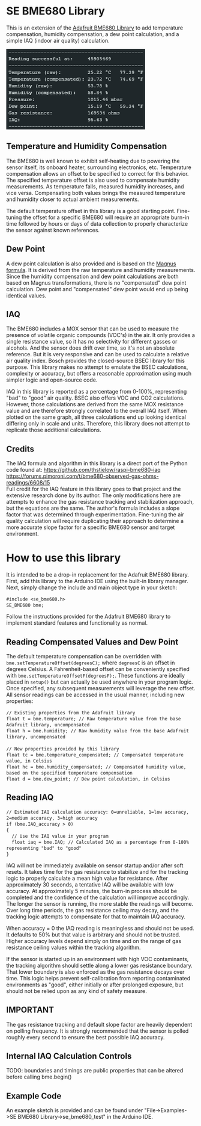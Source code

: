# SE BME680 Library
This is an extension of the [Adafruit BME680 Library](https://github.com/adafruit/Adafruit_BME680) to add temperature compensation, humidity compensation, a dew point calculation, and a simple IAQ (indoor air quality) calculation.

![Example output](assets/screenshot.png)

## Temperature and Humidity Compensation
The BME680 is well known to exhibit self-heating due to powering the sensor itself, its onboard heater, surrounding electronics, etc. Temperature compensation allows an offset to be specified to correct for this behavior. The specified temperature offset is also used to compensate humidity measurements. As temperature falls, measured humidity increases, and vice versa. Compensating both values brings the measured temperature and humidity closer to actual ambient measurements.

The default temperature offset in this library is a good starting point. Fine-tuning the offset for a specific BME680 will require an appropriate burn-in time followed by hours or days of data collection to properly characterize the sensor against known references. 

## Dew Point
A dew point calculation is also provided and is based on the [Magnus formula](https://en.wikipedia.org/wiki/Dew_point#Calculating_the_dew_point). It is derived from the raw temperature and humidity measurements. Since the humidity compensation and dew point calculations are both based on Magnus transformations, there is no "compensated" dew point calculation. Dew point and "compensated" dew point would end up being identical values.

## IAQ
The BME680 includes a MOX sensor that can be used to measure the presence of volatile organic compounds (VOC's) in the air. It only provides a single resistance value, so it has no selectivity for different gasses or alcohols. And the sensor does drift over time, so it's not an absolute reference. But it is very responsive and can be used to calculate a relative air quality index. Bosch provides the closed-source BSEC library for this purpose. This library makes no attempt to emulate the BSEC calculations, complexity or accuracy, but offers a reasonable approximation using much simpler logic and open-source code.

IAQ in this library is reported as a percentage from 0-100%, representing "bad" to "good" air quality. BSEC also offers VOC and CO2 calculations. However, those calculations are derived from the same MOX resistance value and are therefore strongly correlated to the overall IAQ itself. When plotted on the same graph, all three calculations end up looking identical differing only in scale and units. Therefore, this library does not attempt to replicate those additional calculations.

## Credits
The IAQ formula and algorithm in this library is a direct port of the Python code found at:
https://github.com/thstielow/raspi-bme680-iaq<br/>
https://forums.pimoroni.com/t/bme680-observed-gas-ohms-readings/6608/15<br/>
Full credit for the IAQ feature in this library goes to that project and the extensive research done by its author. The only modifications here are attempts to enhance the gas resistance tracking and stabilization approach, but the equations are the same. The author's formula includes a slope factor that was determined through experimentation. Fine-tuning the air quality calculation will require duplicating their approach to determine a more accurate slope factor for a specific BME680 sensor and target environment. 

# How to use this library
It is intended to be a drop-in replacement for the Adafruit BME680 library. First, add this library to the Arduino IDE using the built-in library manager. Next, simply change the include and main object type in your sketch:
```
#include <se_bme680.h>
SE_BME680 bme;
```
Follow the instructions provided for the Adafruit BME680 library to implement standard features and functionality as normal.

## Reading Compensated Values and Dew Point
The default temperature compensation can be overridden with `bme.setTemperatureOffset(degreesC);` where `degreesC` is an offset in degrees Celsius. A Fahrenheit-based offset can be conveniently specified with `bme.setTemperatureOffsetF(degreesF);`. These functions are ideally placed in `setup()` but can actually be used anywhere in your program logic. Once specified, any subsequent measurements will leverage the new offset. All sensor readings can be accessed in the usual manner, including new properties:
```
// Existing properties from the Adafruit library
float t = bme.temperature; // Raw temperature value from the base Adafruit library, uncompensated
float h = bme.humidity; // Raw humidity value from the base Adafruit library, uncompensated

// New properties provided by this library
float tc = bme.temperature_compensated; // Compensated temperature value, in Celsius
float hc = bme.humidity_compensated; // Compensated humidity value, based on the specified temperature compensation
float d = bme.dew_point; // Dew point calculation, in Celsius
```
## Reading IAQ
```
// Estimated IAQ calculation accuracy: 0=unreliable, 1=low accuracy, 2=medium accuracy, 3=high accuracy
if (bme.IAQ_accuracy > 0)
{
  // Use the IAQ value in your program
  float iaq = bme.IAQ; // Calculated IAQ as a percentage from 0-100% representing "bad" to "good"
}
```
IAQ will not be immediately available on sensor startup and/or after soft resets. It takes time for the gas resistance to stabilize and for the tracking logic to properly calculate a mean high value for resistance. After approximately 30 seconds, a tentative IAQ will be available with low accuracy. At approximately 5 minutes, the burn-in process should be completed and the confidence of the calculation will improve accordingly. The longer the sensor is running, the more stable the readings will become. Over long time periods, the gas resistance ceiling may decay, and the tracking logic attempts to compensate for that to maintain IAQ accuracy. 

When accuracy = 0 the IAQ reading is meaningless and should not be used. It defaults to 50% but that value is arbitrary and should not be trusted. Higher accuracy levels depend simply on time and on the range of gas resistance ceiling values within the tracking algorithm.

If the sensor is started up in an environment with high VOC contaminants, the tracking algorithm should settle along a lower gas resistance boundary. That lower boundary is also enforced as the gas resistance decays over time. This logic helps prevent self-calibration from reporting contaminated environments as "good", either initially or after prolonged exposure, but should not be relied upon as any kind of safety measure. 

## IMPORTANT
The gas resistance tracking and default slope factor are heavily dependent on polling frequency. It is strongly recommended that the sensor is polled roughly every second to ensure the best possible IAQ accuracy. 

## Internal IAQ Calculation Controls
TODO: boundaries and timings are public properties that can be altered before calling bme.begin()

## Example Code
An example sketch is provided and can be found under "File->Examples->SE BME680 Library->se_bme680_test" in the Arduino IDE.
